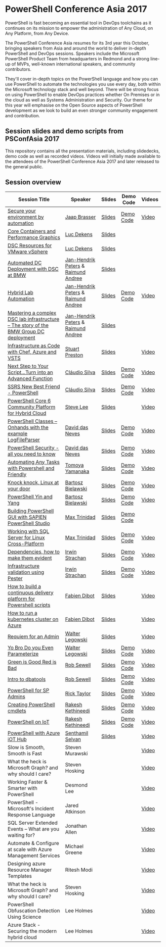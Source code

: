 # PowerShell Conference Asia 2017
PowerShell is fast becoming an essential tool in DevOps toolchains as it continues on its mission to empower the administration of Any Cloud, on Any Platform, from Any Device.

The PowerShell Conference Asia resumes for its 3rd year this October, bringing speakers from Asia and around the world to deliver in-depth PowerShell and DevOps sessions. Speakers include the Microsoft PowerShell Product Team from headquarters in Redmond and a strong line-up of MVPs, well-known international speakers, and community contributors.

They'll cover in-depth topics on the PowerShell language and how you can use PowerShell to automate the technologies you use every day, both within the Microsoft technology stack and well beyond. There will be strong focus on using PowerShell to enable DevOps practices whether On Premises or in the cloud as well as Systems Administration and Security. Our theme for this year will emphasise on the Open Source aspects of PowerShell development as we look to build an even stronger community engagement and contribution.

## Session slides and demo scripts from PSConfAsia 2017
This repository contains all the presentation materials, including slidedecks, demo code as well as recorded videos. Videos will initially made available to the attendees of the PowerShell Conference Asia 2017 and later released to the general public.

## Session overview
| Session Title  | Speaker | Slides | Demo Code | Videos |
| ------------- | ------------- | ------------- | ------------- | ------------- |
| [Secure your environment by automation](https://github.com/PowerShellAsia/PSConfAsia2017/tree/master/Jaap%20Brasser/Secure%20your%20environment%20by%20automation) | [Jaap Brasser](https://github.com/jaapbrasser) | [Slides](https://github.com/PowerShellAsia/PSConfAsia2017/blob/master/Jaap%20Brasser/Secure%20your%20environment%20by%20automation/Secure%20your%20environment%20by%20automation.pdf) | [Demo Code](https://github.com/PowerShellAsia/PSConfAsia2017/blob/master/Jaap%20Brasser/Secure%20your%20environment%20by%20automation/Secure%20your%20environment%20by%20automation.zip) |[Video](https://vimeo.com/244041436) |
| [Core Containers and Performance Graphics](https://github.com/PowerShellAsia/PSConfAsia2017/tree/master/Luc%20Dekens/Core%20Containers%20and%20Performance%20Graphics) | [Luc Dekens](https://twitter.com/LucD22) | [Slides](https://github.com/PowerShellAsia/PSConfAsia2017/blob/master/Luc%20Dekens/Core%20Containers%20and%20Performance%20Graphics/Core-Containers_Performance.pptx) | | |[Video](https://vimeo.com/244165310) |
| [DSC Resources for VMware vSphere](https://github.com/PowerShellAsia/PSConfAsia2017/tree/master/Luc%20Dekens/DSC%20Resources%20for%20VMware%20vSphere) | [Luc Dekens](https://twitter.com/LucD22) | [Slides](https://github.com/PowerShellAsia/PSConfAsia2017/blob/master/Luc%20Dekens/DSC%20Resources%20for%20VMware%20vSphere/vSphere%20DSC.pptx) | | |[Video](https://vimeo.com/244165442) |
| [Automated DC Deployment with DSC at BMW](https://github.com/PowerShellAsia/PSConfAsia2017/tree/master/Raimund%20Andree/Automated%20DC%20Deployment%20with%20DSC%20at%20BMW) | [Jan-Hendrik Peters](https://github.com/nyanhp) & [Raimund Andree](https://github.com/raandree)|  [Slides](https://github.com/PowerShellAsia/PSConfAsia2017/blob/master/Raimund%20Andree/Automated%20DC%20Deployment%20with%20DSC%20at%20BMW/Automated%20DC%20Deployment%20with%20DSC%20at%20BMW.pptx) | | | |
| [Hybrid Lab Automation](https://github.com/PowerShellAsia/PSConfAsia2017/tree/master/Jan-Hendrik%20Peters/Hybrid%20Lab%20Automation) | [Jan-Hendrik Peters](https://github.com/nyanhp) & [Raimund Andree](https://github.com/raandree) | [Slides](https://github.com/PowerShellAsia/PSConfAsia2017/blob/master/Jan-Hendrik%20Peters/Hybrid%20Lab%20Automation/Hybrid%20Lab%20Automation.pptx) | [Demo Code](https://github.com/PowerShellAsia/PSConfAsia2017/blob/master/Jan-Hendrik%20Peters/Hybrid%20Lab%20Automation/Hybrid%20Lab%20Automation.zip) |[Video](https://vimeo.com/244057883) |
| [Mastering a complex DSC lab infrastructure – The story of the BMW Group DC deployment](https://github.com/PowerShellAsia/PSConfAsia2017/tree/master/Raimund%20Andree/Mastering%20a%20complex%20DSC%20lab%20infrastructure%20%E2%80%93%20The%20story%20of%20the%20BMW%20Group%20DC%20deployment) | [Jan-Hendrik Peters](https://github.com/nyanhp) & [Raimund Andree](https://github.com/raandree) | [Slides](https://github.com/PowerShellAsia/PSConfAsia2017/blob/master/Raimund%20Andree/Mastering%20a%20complex%20DSC%20lab%20infrastructure%20%E2%80%93%20The%20story%20of%20the%20BMW%20Group%20DC%20deployment/Mastering%20a%20complex%20DSC%20lab%20infrastructure%20%E2%80%93%20The%20story%20of%20the%20BMW%20Group%20DC%20deployment.pptx) | | |
| [Infrastructure as Code with Chef, Azure and VSTS](https://github.com/PowerShellAsia/PSConfAsia2017/tree/master/Stuart%20Preston/Infrastructure%20as%20Code%20with%20Chef%2C%20Azure%20and%20VSTS) | [Stuart Preston](https://github.com/stuartpreston) | [Slides](https://github.com/PowerShellAsia/PSConfAsia2017/blob/master/Stuart%20Preston/Infrastructure%20as%20Code%20with%20Chef%2C%20Azure%20and%20VSTS/Infrastructure%20as%20Code%20with%20Chef%2C%20Azure%20and%20VSTS.pdf) | |[Video](https://vimeo.com/244047133) |
| [Next Step to Your Script...Turn into an Advanced Function](https://github.com/PowerShellAsia/PSConfAsia2017/tree/master/Cl%C3%A1udio%20Silva/Next%20Step%20to%20Your%20Script...Turn%20into%20an%20Advanced%20Function) | [Cláudio Silva](https://github.com/ClaudioESSilva) | [Slides](https://github.com/PowerShellAsia/PSConfAsia2017/blob/master/Cl%C3%A1udio%20Silva/Next%20Step%20to%20Your%20Script...Turn%20into%20an%20Advanced%20Function/Next%20Step%20to%20Your%20Script...Turn%20into%20an%20Advanced%20Function.ppsx) | [Demo Code](https://github.com/PowerShellAsia/PSConfAsia2017/blob/master/Cl%C3%A1udio%20Silva/Next%20Step%20to%20Your%20Script...Turn%20into%20an%20Advanced%20Function/Next%20Step%20to%20Your%20Script...Turn%20into%20an%20Advanced%20Function.zip) |[Video](https://vimeo.com/244165468) |
| [SSRS New Best Friend - PowerShell](https://github.com/PowerShellAsia/PSConfAsia2017/tree/master/Cl%C3%A1udio%20Silva/SSRS%20New%20Best%20Friend%20-%20PowerShell) | [Cláudio Silva](https://github.com/ClaudioESSilva) | [Slides](https://github.com/PowerShellAsia/PSConfAsia2017/blob/master/Cl%C3%A1udio%20Silva/SSRS%20New%20Best%20Friend%20-%20PowerShell/SSRS%20New%20Best%20Friend%20-%20PowerShell.pptx) | [Demo Code](https://github.com/PowerShellAsia/PSConfAsia2017/blob/master/Cl%C3%A1udio%20Silva/SSRS%20New%20Best%20Friend%20-%20PowerShell/SSRS%20New%20Best%20Friend%20-%20PowerShell.zip) |[Video](https://vimeo.com/244165419) |
| [PowerShell Core 6 Community Platform for Hybrid Cloud](https://github.com/PowerShellAsia/PSConfAsia2017/tree/master/Steve%20Lee/PowerShell%20Core%206) | [Steve Lee](https://github.com/SteveL-MSFT) | [Slides](https://github.com/PowerShellAsia/PSConfAsia2017/blob/master/Steve%20Lee/PowerShell%20Core%206/PSConfAsia2017%20-%20PowerShell%20Core%206.pptx) | |[Video](https://vimeo.com/244007604) |
| [PowerShell Classes – Onhands with the example LogFileParser](https://github.com/PowerShellAsia/PSConfAsia2017/tree/master/David%20das%20Neves/PowerShell%20Classes%20%E2%80%93%20Onhands%20with%20the%20example%20LogFileParser) | [David das Neves](https://github.com/ddneves) | [Slides](https://github.com/PowerShellAsia/PSConfAsia2017/blob/master/David%20das%20Neves/PowerShell%20Classes%20%E2%80%93%20Onhands%20with%20the%20example%20LogFileParser/PSConfAsia2017_Classes.pdf) | [Demo Code](https://github.com/PowerShellAsia/PSConfAsia2017/blob/master/David%20das%20Neves/PowerShell%20Classes%20%E2%80%93%20Onhands%20with%20the%20example%20LogFileParser/Material.zip) |[Video](https://vimeo.com/243592553) |
| [PowerShell Security - all you need to know](https://github.com/PowerShellAsia/PSConfAsia2017/tree/master/David%20das%20Neves/PowerShell%20Security%20-%20all%20you%20need%20to%20know) | [David das Neves](https://github.com/ddneves) | [Slides](https://github.com/PowerShellAsia/PSConfAsia2017/blob/master/David%20das%20Neves/PowerShell%20Security%20-%20all%20you%20need%20to%20know/PSConfAsia2017_PSSecurity.pdf) | [Demo Code](https://github.com/PowerShellAsia/PSConfAsia2017/blob/master/David%20das%20Neves/PowerShell%20Security%20-%20all%20you%20need%20to%20know/Material.rar) |[Video](https://vimeo.com/244165362) |
| [Automating Any Tasks with Powershell and Friendly](https://github.com/PowerShellAsia/PSConfAsia2017/tree/master/Tomoya%20Yamanaka/Automating%20Any%20Tasks%20with%20Powershell%20and%20Friendly) | [Tomoya Yamanaka](https://github.com/kumo203) | [Slides](https://github.com/PowerShellAsia/PSConfAsia2017/blob/master/Tomoya%20Yamanaka/Automating%20Any%20Tasks%20with%20Powershell%20and%20Friendly/Automating%20Any%20Tasks%20with%20Powershell%20and%20Friendly.pptx) | [Demo Code](https://github.com/PowerShellAsia/PSConfAsia2017/blob/master/Tomoya%20Yamanaka/Automating%20Any%20Tasks%20with%20Powershell%20and%20Friendly/Automating%20Any%20Tasks%20with%20Powershell%20and%20Friendly.zip) |[Video](https://vimeo.com/244041448) |
| [Knock knock, Linux at your door](https://github.com/PowerShellAsia/PSConfAsia2017/tree/master/Bartosz%20Bielawski/Linux%20at%20your%20door) | [Bartosz Bielawski](https://github.com/bielawb) | [Slides](https://github.com/PowerShellAsia/PSConfAsia2017/blob/master/Bartosz%20Bielawski/Linux%20at%20your%20door/KnockKnock.pptx) | [Demo Code](https://github.com/PowerShellAsia/PSConfAsia2017/blob/master/Bartosz%20Bielawski/Linux%20at%20your%20door/LinuxAtYourDoor.zip) |[Video](https://vimeo.com/244146252) |
| [PowerShell Yin and Yang](https://github.com/PowerShellAsia/PSConfAsia2017/tree/master/Bartosz%20Bielawski/PowerShell%20Yin-Yang) | [Bartosz Bielawski](https://github.com/bielawb) | [Slides](https://github.com/PowerShellAsia/PSConfAsia2017/blob/master/Bartosz%20Bielawski/PowerShell%20Yin-Yang/YinYang.pptx) | [Demo Code](https://github.com/PowerShellAsia/PSConfAsia2017/blob/master/Bartosz%20Bielawski/PowerShell%20Yin-Yang/YinYang.zip) |[Video](https://vimeo.com/244165451) |
| [Building PowerShell GUI with SAPIEN PowerShell Studio](https://github.com/PowerShellAsia/PSConfAsia2017/tree/master/Max%20Trinidad/Building%20PowerShell%20GUI%20with%20SAPIEN%20PowerShell%20Studio) | [Max Trinidad](https://twitter.com/MaxTrinidad) | [Slides](https://github.com/PowerShellAsia/PSConfAsia2017/blob/master/Max%20Trinidad/Building%20PowerShell%20GUI%20with%20SAPIEN%20PowerShell%20Studio/Building%20PowerShell%20GUI%20with%20SAPIEN%20PowerShell%20Studio(Asia).pptx) | [Demo Code](https://github.com/PowerShellAsia/PSConfAsia2017/blob/master/Max%20Trinidad/Building%20PowerShell%20GUI%20with%20SAPIEN%20PowerShell%20Studio/Building%20PowerShell%20GUI%20with%20SAPIEN%20PowerShell%20Studio.zip) | |
| [Working with SQL Server for Linux Cross-Platform](https://github.com/PowerShellAsia/PSConfAsia2017/tree/master/Max%20Trinidad/Working%20with%20SQL%20Server%20for%20Linux%20Cross-Platform) | [Max Trinidad](https://twitter.com/MaxTrinidad) | [Slides](https://github.com/PowerShellAsia/PSConfAsia2017/blob/master/Max%20Trinidad/Working%20with%20SQL%20Server%20for%20Linux%20Cross-Platform/Working%20with%20SQL%20Server%20for%20Linux%20Cross-Platform.pptx) | [Demo Code](https://github.com/PowerShellAsia/PSConfAsia2017/blob/master/Max%20Trinidad/Working%20with%20SQL%20Server%20for%20Linux%20Cross-Platform/Working%20with%20SQL%20Server%20for%20Linux%20Cross-Platform.zip) |[Video](https://vimeo.com/244167219) |
| [Dependencies, how to make them evident](https://github.com/PowerShellAsia/PSConfAsia2017/tree/master/Irwin%20Strachan/Dependencies) | [Irwin Strachan](https://github.com/irwins) | [Slides](https://github.com/PowerShellAsia/PSConfAsia2017/blob/master/Irwin%20Strachan/Dependencies/Dependencies%2C%20how%20to%20make%20them%20evident.pptx) | [Demo Code](https://github.com/PowerShellAsia/PSConfAsia2017/blob/master/Irwin%20Strachan/Dependencies/Dependencies%2C%20how%20to%20make%20them%20evident.zip) |[Video](https://vimeo.com/244146266) |
| [Infrastructure validation using Pester](https://github.com/PowerShellAsia/PSConfAsia2017/tree/master/Irwin%20Strachan/Infrastructure%20validation) | [Irwin Strachan](https://github.com/irwins) | [Slides](https://github.com/PowerShellAsia/PSConfAsia2017/blob/master/Irwin%20Strachan/Infrastructure%20validation/Infrastructure%20validation%20using%20Pester.pptx) | [Demo Code](https://github.com/PowerShellAsia/PSConfAsia2017/blob/master/Irwin%20Strachan/Infrastructure%20validation/Infrastructure%20validation%20using%20Pester.zip) |[Video](https://vimeo.com/244057851) |
| [How to build a continuous delivery platform for Powershell scripts](https://github.com/PowerShellAsia/PSConfAsia2017/tree/master/Irwin%20Strachan/Infrastructure%20validation) | [Fabien Dibot](https://github.com/fabiendibot) | [Slides](https://github.com/PowerShellAsia/PSConfAsia2017/blob/master/Fabien%20Dibot/How%20to%20build%20a%20continuous%20delivery%20platform%20for%20Powershell%20scripts/Continuous_deployment.pptx) | |[Video](https://vimeo.com/244165298) |
| [How to run a kubernetes cluster on Azure](https://github.com/PowerShellAsia/PSConfAsia2017/tree/master/Fabien%20Dibot/How%20to%20run%20a%20kubernetes%20cluster%20on%20Azure) | [Fabien Dibot](https://github.com/fabiendibot) | [Slides](https://github.com/PowerShellAsia/PSConfAsia2017/blob/master/Fabien%20Dibot/How%20to%20run%20a%20kubernetes%20cluster%20on%20Azure/kubernetes.pptx) | |[Video](https://vimeo.com/244057822) |
| [Requiem for an Admin](https://github.com/PowerShellAsia/PSConfAsia2017/tree/master/Walter%20Legowski/Requiem%20for%20an%20Admin) | [Walter Legowski](https://twitter.com/SadProcessor) | [Slides](https://github.com/PowerShellAsia/PSConfAsia2017/blob/master/Walter%20Legowski/Requiem%20for%20an%20Admin/Requiem%20for%20an%20Admin.pdf) | |[Video](https://vimeo.com/244165407) |
| [Yo Bro Do you Even Parameterize](https://github.com/PowerShellAsia/PSConfAsia2017/tree/master/Walter%20Legowski/Yo%20Bro%20Do%20you%20Even%20Parameterize) | [Walter Legowski](https://twitter.com/SadProcessor) | [Slides](https://github.com/PowerShellAsia/PSConfAsia2017/blob/master/Walter%20Legowski/Yo%20Bro%20Do%20you%20Even%20Parameterize/Yo%20Bro%20Do%20you%20Even%20Parameterize.pdf) | [Demo Code](https://github.com/PowerShellAsia/PSConfAsia2017/blob/master/Walter%20Legowski/Yo%20Bro%20Do%20you%20Even%20Parameterize/Yo%20Bro%20Do%20you%20Even%20Parameterize.zip) |[Video](https://vimeo.com/244165485) |
| [Green is Good Red is Bad](https://github.com/PowerShellAsia/PSConfAsia2017/tree/master/Rob%20Sewell/Green%20is%20Good%20Red%20is%20Bad) | [Rob Sewell](https://github.com/SQLDBAWithABeard) | [Slides](https://github.com/PowerShellAsia/PSConfAsia2017/blob/master/Rob%20Sewell/Green%20is%20Good%20Red%20is%20Bad/Green%20Is%20Good%20Red%20is%20Bad.pptx) | [Demo Code](https://github.com/PowerShellAsia/PSConfAsia2017/blob/master/Rob%20Sewell/Green%20is%20Good%20Red%20is%20Bad/Green%20is%20Good%20Red%20is%20Bad.zip) |[Video](https://vimeo.com/244015023) |
| [Intro to dbatools](https://github.com/PowerShellAsia/PSConfAsia2017/tree/master/Rob%20Sewell/Intro%20to%20dbatools) | [Rob Sewell](https://github.com/SQLDBAWithABeard) | [Slides](https://github.com/PowerShellAsia/PSConfAsia2017/blob/master/Rob%20Sewell/Intro%20to%20dbatools/Intro%20to%20dbatools.pptx) | [Demo Code](https://github.com/PowerShellAsia/PSConfAsia2017/blob/master/Rob%20Sewell/Intro%20to%20dbatools/Intro%20to%20dbatools.zip) |[Video](https://vimeo.com/244165476) |
| [PowerShell for SP Admins](https://github.com/PowerShellAsia/PSConfAsia2017/tree/master/Rick%20Taylor/PowerShell%20for%20SP%20Admins) | [Rick Taylor](https://twitter.com/slkrck) | [Slides](https://github.com/PowerShellAsia/PSConfAsia2017/blob/master/Rick%20Taylor/PowerShell%20for%20SP%20Admins/PowerShell%20for%20SP%20Admins.pptx) | [Demo Code](https://github.com/PowerShellAsia/PSConfAsia2017/blob/master/Rick%20Taylor/PowerShell%20for%20SP%20Admins/PowerShell%20for%20SP%20Admins.zip) |[Video](https://vimeo.com/243969877) |
| [Creating PowerShell cmdlets](https://github.com/PowerShellAsia/PSConfAsia2017/tree/master/Rakesh%20Karthik%20Kethineedi/Creating%20PowerShell%20cmdlets) | [Rakesh Kethineedi](https://github.com/rakeshkethineedi) | [Slides](https://github.com/PowerShellAsia/PSConfAsia2017/blob/master/Rakesh%20Karthik%20Kethineedi/Creating%20PowerShell%20cmdlets/Creating%20PowerShell%20cmdlets.pptx) | [Demo Code](https://github.com/PowerShellAsia/PSConfAsia2017/blob/master/Rakesh%20Karthik%20Kethineedi/Creating%20PowerShell%20cmdlets/Creating%20PowerShell%20cmdlets.zip) |[Video](https://vimeo.com/244165322) |
| [PowerShell on IoT](https://github.com/PowerShellAsia/PSConfAsia2017/tree/master/Rakesh%20Karthik%20Kethineedi/PowerShell%20on%20IoT) | [Rakesh Kethineedi](https://github.com/rakeshkethineedi) | [Slides](https://github.com/PowerShellAsia/PSConfAsia2017/blob/master/Rakesh%20Karthik%20Kethineedi/PowerShell%20on%20IoT/PowerShell%20on%20IoT.pptx) | [Demo Code](https://github.com/PowerShellAsia/PSConfAsia2017/blob/master/Rakesh%20Karthik%20Kethineedi/PowerShell%20on%20IoT/PowerShell%20on%20IoT.zip) |[Video](https://vimeo.com/244165333) |
| [PowerShell with Azure iOT Hub](https://github.com/PowerShellAsia/PSConfAsia2017/tree/master/Senthamil%20Selvan/PowerShell%20with%20Azure%20iOT%20Hub) | [Senthamil Selvan](https://twitter.com/altfo) | [Slides](https://github.com/PowerShellAsia/PSConfAsia2017/blob/master/Senthamil%20Selvan/PowerShell%20with%20Azure%20iOT%20Hub/PowerShell%20with%20Azure%20iOT%20Hub.pptx) | |[Video](https://vimeo.com/244165343) |
| Slow is Smooth, Smooth is Fast | Steven Murawski | | | [Video](https://vimeo.com/244165350) |
| What the heck is Microsoft Graph? and why should I care? | Steven Hosking | | | [Video](https://vimeo.com/244006921) |
| Working Faster & Smarter with PowerShell | Desmond Lee |	| | [Video](https://vimeo.com/244146259) |
| PowerShell - Microsoft's Incident Response Language | Jared Atkinson | | | [Video](https://vimeo.com/244147771) |
| SQL Server Extended Events – What are you waiting for? | Jonathan Allen | | | [Video](https://vimeo.com/244165431) |
| Automate & Configure at scale with Azure Management Services | Michael Greene | | | [Video](https://vimeo.com/244017210) |
| Designing azure Resource Manager Templates | Ritesh Modi | | | [Video](https://vimeo.com/243974589)|
| What the heck is Microsoft Graph? and why should I care? | Steven Hosking | | | [Video](https://vimeo.com/244006921) |
| PowerShell Obfuscation Detection Using Science | Lee Holmes | | | [Video](https://vimeo.com/244165370) |
| Azure Stack - Securing the modern hybrid cloud | Lee Holmes | | | [Video](https://vimeo.com/244024771) |